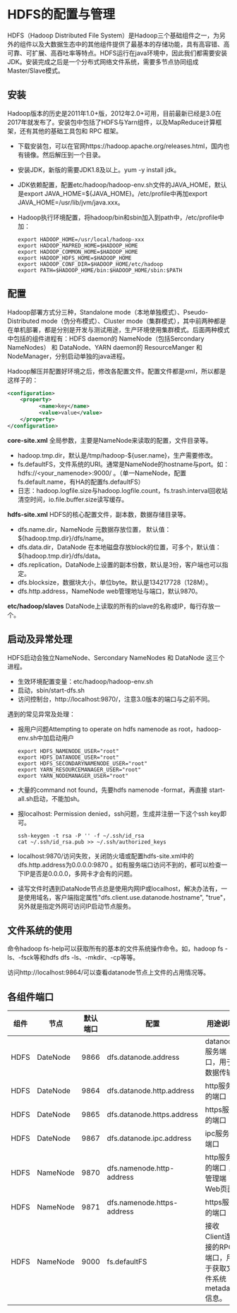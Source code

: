 # HDFS的配置与管理

HDFS（Hadoop Distributed File System）是Hadoop三个基础组件之一，为另外的组件以及大数据生态中的其他组件提供了最基本的存储功能，具有高容错、高可靠、可扩展、高吞吐率等特点。HDFS运行在java环境中，因此我们都需要安装JDK。安装完成之后是一个分布式网络文件系统，需要多节点协同组成Master/Slave模式。

## 安装

Hadoop版本的历史是2011年1.0+版，2012年2.0+可用，目前最新已经是3.0在2017年就发布了。安装包中包括了HDFS与Yarn组件，以及MapReduce计算框架，还有其他的基础工具包和 RPC 框架。

- 下载安装包，可以在官网https://hadoop.apache.org/releases.html，国内也有镜像。然后解压到一个目录。

- 安装JDK，新版的需要JDK1.8及以上。yum -y install jdk。

- JDK依赖配置，配置etc/hadoop/hadoop-env.sh文件的JAVA_HOME，默认是export JAVA_HOME=${JAVA_HOME}。/etc/profile中再加export JAVA_HOME=/usr/lib/jvm/java.xxx。

- Hadoop执行环境配置，将hadoop/bin和sbin加入到path中，/etc/profile中加：

  ```shell
  export HADOOP_HOME=/usr/local/hadoop-xxx
  export HADOOP_MAPRED_HOME=$HADOOP_HOME
  export HADOOP_COMMON_HOME=$HADOOP_HOME
  export HADOOP_HDFS_HOME=$HADOOP_HOME
  export HADOOP_CONF_DIR=$HADOOP_HOME/etc/hadoop
  export PATH=$HADOOP_HOME/bin:$HADOOP_HOME/sbin:$PATH
  ```

## 配置

Hadoop部署方式分三种，Standalone mode（本地单独模式）、Pseudo-Distributed mode（伪分布模式）、Cluster mode（集群模式），其中前两种都是在单机部署，都是分别是开发与测试用途，生产环境使用集群模式。后面两种模式中包括的组件进程有：HDFS daemon的 NameNode（包括Sercondary NameNodes） 和 DataNode、YARN daemon的 ResourceManger 和 NodeManager，分别启动单独的java进程。

Hadoop解压并配置好环境之后，修改各配置文件。配置文件都是xml，所以都是这样子的：

```xml
<configuration>
    <property>
          <name>key</name>
          <value>value</value>   
    </property>
</configuration>
```

**core-site.xml** 全局参数，主要是NameNode来读取的配置，文件目录等。

- hadoop.tmp.dir，默认是/tmp/hadoop-${user.name}，生产需要修改。
- fs.defaultFS，文件系统的URI。通常是NameNode的hostname与port。如：hdfs://<your_namenode>:9000/ 。（单一NameNode，配置fs.default.name，有HA的配置fs.defaultFS）
- 日志：hadoop.logfile.size与hadoop.logfile.count，fs.trash.interval回收站清空时间，io.file.buffer.size读写缓存。

**hdfs-site.xml** HDFS的核心配置文件，副本数，数据存储目录等。

- dfs.name.dir，NameNode 元数据存放位置， 默认值：${hadoop.tmp.dir}/dfs/name。
- dfs.data.dir，DataNode 在本地磁盘存放block的位置，可多个，默认值：${hadoop.tmp.dir}/dfs/data。
- dfs.replication，DataNode上设置的副本份数，默认是3份，客户端也可以指定。
- dfs.blocksize，数据块大小，单位byte。默认是134217728（128M）。
- dfs.http.address，NameNode web管理地址与端口，默认9870。

**etc/hadoop/slaves** DataNode上读取的所有的slave的名称或IP，每行存放一个。

## 启动及异常处理

HDFS启动会独立NameNode、Sercondary NameNodes 和 DataNode 这三个进程。

- 生效环境配置变量：etc/hadoop/hadoop-env.sh
- 启动，sbin/start-dfs.sh
- 访问控制台，http://localhost:9870/，注意3.0版本的端口与之前不同。

遇到的常见异常及处理：

- 报用户问题Attempting to operate on hdfs namenode as root，hadoop-env.sh中加启动用户

  ```shell
  export HDFS_NAMENODE_USER="root"
  export HDFS_DATANODE_USER="root"
  export HDFS_SECONDARYNAMENODE_USER="root"
  export YARN_RESOURCEMANAGER_USER="root"
  export YARN_NODEMANAGER_USER="root"
  ```

- 大量的command not found，先要hdfs namenode -format，再直接 start-all.sh启动，不能加sh。

- 报localhost: Permission denied，ssh问题，生成并注册一下这个ssh key即可。

  ```shell
  ssh-keygen -t rsa -P '' -f ~/.ssh/id_rsa
  cat ~/.ssh/id_rsa.pub >> ~/.ssh/authorized_keys
  ```

- localhost:9870/访问失败，关闭防火墙或配置hdfs-site.xml中的dfs.http.address为0.0.0.0:9870 。如有服务端口访问不到的，都可以检查一下IP是否是0.0.0.0，多网卡才会有的问题。

- 读写文件时遇到DataNode节点总是使用内网IP或localhost，解决办法有，一是使用域名，客户端指定属性"dfs.client.use.datanode.hostname", "true"，另外就是指定外网可访问IP启动节点服务。

## 文件系统的使用

命令hadoop fs-help可以获取所有的基本的文件系统操作命令。如，hadoop fs -ls、-fsck等和hdfs dfs -ls、-mkdir、-cp等等。

访问http://localhost:9864/可以查看datanode节点上文件的占用情况等。

## 各组件端口

| 组件 | 节点     | 默认端口 | 配置                       | 用途说明                                                |
| ---- | -------- | -------- | -------------------------- | ------------------------------------------------------- |
| HDFS | DateNode | 9866     | dfs.datanode.address       | datanode服务端口，用于数据传输                          |
| HDFS | DateNode | 9864     | dfs.datanode.http.address  | http服务的端口                                          |
| HDFS | DateNode | 9865     | dfs.datanode.https.address | https服务的端口                                         |
| HDFS | DateNode | 9867     | dfs.datanode.ipc.address   | ipc服务的端口                                           |
| HDFS | NameNode | 9870     | dfs.namenode.http-address  | http服务的端口 ，管理端Web页面                          |
| HDFS | NameNode | 9871     | dfs.namenode.https-address | https服务的端口                                         |
| HDFS | NameNode | 9000     | fs.defaultFS               | 接收Client连接的RPC端口，用于获取文件系统metadata信息。 |







